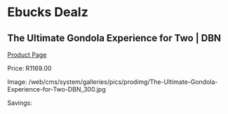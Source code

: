 
# Ebucks Dealz
## The Ultimate Gondola Experience for Two | DBN
[Product Page](https://www.ebucks.com/web/shop/productSelected.do?prodId=342649088&catId=714893646)

Price: R1169.00

Image: /web/cms/system/galleries/pics/prodimg/The-Ultimate-Gondola-Experience-for-Two-DBN_300.jpg

Savings: 


	